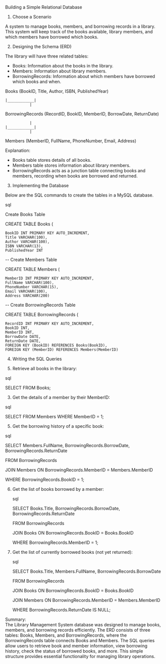Building a Simple Relational Database

1. Choose a Scenario

A system to manage books, members, and borrowing records in a library. This system will keep track of the books available, library members, and which members have borrowed which books.

2. Designing the Schema (ERD)

The library will have three related tables:
- Books: Information about the books in the library.
- Members: Information about library members.
- BorrowingRecords: Information about which members have borrowed which books and when.

Books (BookID, Title, Author, ISBN, PublishedYear)
    
    |____________|
               |
               
BorrowingRecords (RecordID, BookID, MemberID, BorrowDate, ReturnDate)
   
               |
    |____________|
               |
               
Members (MemberID, FullName, PhoneNumber, Email, Address)

Explanation:
- Books table stores details of all books.
- Members table stores information about library members.
- BorrowingRecords acts as a junction table connecting books and members, recording when books are borrowed and returned.

3. Implementing the Database

Below are the SQL commands to create the tables in a MySQL database.

sql

Create Books Table

CREATE TABLE Books (
    
    BookID INT PRIMARY KEY AUTO_INCREMENT,
    Title VARCHAR(100),
    Author VARCHAR(100),
    ISBN VARCHAR(13),
    PublishedYear INT
    
-- Create Members Table

CREATE TABLE Members (
    
    MemberID INT PRIMARY KEY AUTO_INCREMENT,
    FullName VARCHAR(100),
    PhoneNumber VARCHAR(15),
    Email VARCHAR(100),
    Address VARCHAR(200)
    
-- Create BorrowingRecords Table

CREATE TABLE BorrowingRecords (
    
    RecordID INT PRIMARY KEY AUTO_INCREMENT,
    BookID INT,
    MemberID INT,
    BorrowDate DATE,
    ReturnDate DATE,
    FOREIGN KEY (BookID) REFERENCES Books(BookID),
    FOREIGN KEY (MemberID) REFERENCES Members(MemberID)

4. Writing the SQL Queries

1. Retrieve all books in the library:

  sql
   
   SELECT  FROM Books;

3. Get the details of a member by their MemberID:

  sql
   
   SELECT  FROM Members WHERE MemberID = 1;

5. Get the borrowing history of a specific book:
 
  sql
   
   SELECT Members.FullName, BorrowingRecords.BorrowDate, BorrowingRecords.ReturnDate
   
   FROM BorrowingRecords
   
   JOIN Members ON BorrowingRecords.MemberID = Members.MemberID
   
   WHERE BorrowingRecords.BookID = 1;

6. Get the list of books borrowed by a member:

   sql

   SELECT Books.Title, BorrowingRecords.BorrowDate, BorrowingRecords.ReturnDate

   FROM BorrowingRecords

   JOIN Books ON BorrowingRecords.BookID = Books.BookID

   WHERE BorrowingRecords.MemberID = 1;

8. Get the list of currently borrowed books (not yet returned):

   sql

   SELECT Books.Title, Members.FullName, BorrowingRecords.BorrowDate

   FROM BorrowingRecords

   JOIN Books ON BorrowingRecords.BookID = Books.BookID

   JOIN Members ON BorrowingRecords.MemberID = Members.MemberID

   WHERE BorrowingRecords.ReturnDate IS NULL;

Summary:  
The Library Management System database was designed to manage books, members, and borrowing records efficiently. The ERD consists of three tables: Books, Members, and BorrowingRecords, where the BorrowingRecords table connects Books and Members. The SQL queries allow users to retrieve book and member information, view borrowing history, check the status of borrowed books, and more. This simple structure provides essential functionality for managing library operations.


